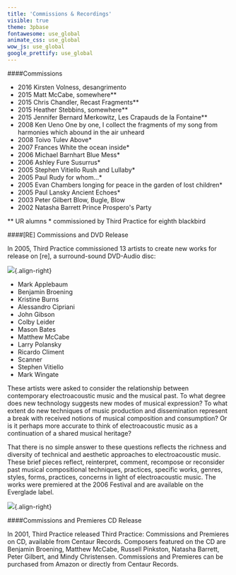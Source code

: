 ```yaml
---
title: 'Commissions & Recordings'
visible: true
theme: 3pbase
fontawesome: use_global
animate_css: use_global
wow_js: use_global
google_prettify: use_global
---
```


####Commissions

* 2016 Kirsten Volness, desangrimento
* 2015 Matt McCabe, somewhere\*\*
* 2015 Chris Chandler, Recast Fragments\*\*
* 2015 Heather Stebbins, somewhere\*\*
* 2015 Jennifer Bernard Merkowitz, Les Crapauds de la Fontaine\*\*
* 2008 Ken Ueno One by one, I collect the fragments of my song from harmonies which abound in the air unheard
* 2008 Toivo Tulev Above\*
* 2007 Frances White the ocean inside\*
* 2006 Michael Barnhart Blue Mess\*
* 2006 Ashley Fure Susurrus\*
* 2005 Stephen Vitiello Rush and Lullaby\*
* 2005 Paul Rudy for whom...\*
* 2005 Evan Chambers longing for peace in the garden of lost children\*
* 2005 Paul Lansky Ancient Echoes\*
* 2003 Peter Gilbert Blow, Bugle, Blow
* 2002 Natasha Barrett Prince Prospero's Party

\*\* UR alumns \* commissioned by Third Practice for eighth blackbird

####[RE] Commissions and DVD Release

In 2005, Third Practice commissioned 13 artists to create new works for release on [re], a surround-sound DVD-Audio disc: 

![](http://thirdpractice.org/3p16/images/re_coverDVD.jpg){.align-right}

* Mark Applebaum
* Benjamin Broening
* Kristine Burns
* Alessandro Cipriani
* John Gibson
* Colby Leider
* Mason Bates
* Matthew McCabe
* Larry Polansky
* Ricardo Climent
* Scanner
* Stephen Vitiello
* Mark Wingate

These artists were asked to consider the relationship between contemporary electroacoustic music and the musical past. To what degree does new technology suggests new modes of musical expression? To what extent do new techniques of music production and dissemination represent a break with received notions of musical composition and consumption? Or is it perhaps more accurate to think of electroacoustic music as a continuation of a shared musical heritage? 

That there is no simple answer to these questions reflects the richness and diversity of technical and aesthetic approaches to electroacoustic music. These brief pieces reflect, reinterpret, comment, recompose or reconsider past musical compositional techniques, practices, specific works, genres, styles, forms, practices, concerns in light of electroacoustic music. The works were premiered at the 2006 Festival and are available on the Everglade label.

![](http://thirdpractice.org/3p16/images/crc2672.jpg){.align-right}

####Commissions and Premieres CD Release

In 2001, Third Practice released Third Practice: Commissions and Premieres on CD, available from Centaur Records. Composers featured on the CD are Benjamin Broening, Matthew McCabe, Russell Pinkston, Natasha Barrett, Peter Gilbert, and Mindy Christensen. Commissions and Premieres can be purchased from Amazon or directly from Centaur Records. 